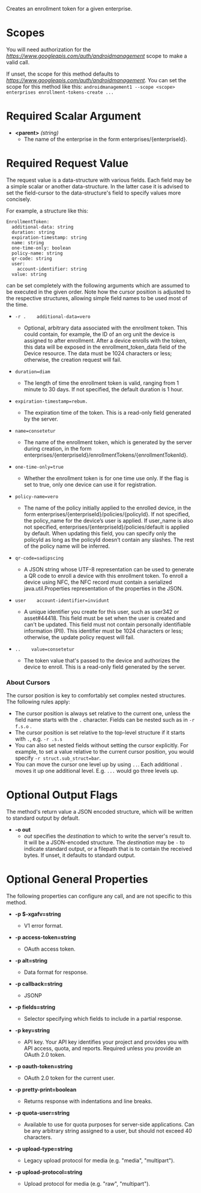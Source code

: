 Creates an enrollment token for a given enterprise.
# Scopes

You will need authorization for the *https://www.googleapis.com/auth/androidmanagement* scope to make a valid call.

If unset, the scope for this method defaults to *https://www.googleapis.com/auth/androidmanagement*.
You can set the scope for this method like this: `androidmanagement1 --scope <scope> enterprises enrollment-tokens-create ...`
# Required Scalar Argument
* **&lt;parent&gt;** *(string)*
    - The name of the enterprise in the form enterprises/{enterpriseId}.
# Required Request Value

The request value is a data-structure with various fields. Each field may be a simple scalar or another data-structure.
In the latter case it is advised to set the field-cursor to the data-structure's field to specify values more concisely.

For example, a structure like this:
```
EnrollmentToken:
  additional-data: string
  duration: string
  expiration-timestamp: string
  name: string
  one-time-only: boolean
  policy-name: string
  qr-code: string
  user:
    account-identifier: string
  value: string

```

can be set completely with the following arguments which are assumed to be executed in the given order. Note how the cursor position is adjusted to the respective structures, allowing simple field names to be used most of the time.

* `-r .    additional-data=vero`
    - Optional, arbitrary data associated with the enrollment token. This could contain, for example, the ID of an org unit the device is assigned to after enrollment. After a device enrolls with the token, this data will be exposed in the enrollment_token_data field of the Device resource. The data must be 1024 characters or less; otherwise, the creation request will fail.
* `duration=diam`
    - The length of time the enrollment token is valid, ranging from 1 minute to 30 days. If not specified, the default duration is 1 hour.
* `expiration-timestamp=rebum.`
    - The expiration time of the token. This is a read-only field generated by the server.
* `name=consetetur`
    - The name of the enrollment token, which is generated by the server during creation, in the form enterprises/{enterpriseId}/enrollmentTokens/{enrollmentTokenId}.
* `one-time-only=true`
    - Whether the enrollment token is for one time use only. If the flag is set to true, only one device can use it for registration.
* `policy-name=vero`
    - The name of the policy initially applied to the enrolled device, in the form enterprises/{enterpriseId}/policies/{policyId}. If not specified, the policy_name for the device’s user is applied. If user_name is also not specified, enterprises/{enterpriseId}/policies/default is applied by default. When updating this field, you can specify only the policyId as long as the policyId doesn’t contain any slashes. The rest of the policy name will be inferred.
* `qr-code=sadipscing`
    - A JSON string whose UTF-8 representation can be used to generate a QR code to enroll a device with this enrollment token. To enroll a device using NFC, the NFC record must contain a serialized java.util.Properties representation of the properties in the JSON.
* `user    account-identifier=invidunt`
    - A unique identifier you create for this user, such as user342 or asset#44418. This field must be set when the user is created and can&#39;t be updated. This field must not contain personally identifiable information (PII). This identifier must be 1024 characters or less; otherwise, the update policy request will fail.

* `..    value=consetetur`
    - The token value that&#39;s passed to the device and authorizes the device to enroll. This is a read-only field generated by the server.


### About Cursors

The cursor position is key to comfortably set complex nested structures. The following rules apply:

* The cursor position is always set relative to the current one, unless the field name starts with the `.` character. Fields can be nested such as in `-r f.s.o` .
* The cursor position is set relative to the top-level structure if it starts with `.`, e.g. `-r .s.s`
* You can also set nested fields without setting the cursor explicitly. For example, to set a value relative to the current cursor position, you would specify `-r struct.sub_struct=bar`.
* You can move the cursor one level up by using `..`. Each additional `.` moves it up one additional level. E.g. `...` would go three levels up.


# Optional Output Flags

The method's return value a JSON encoded structure, which will be written to standard output by default.

* **-o out**
    - *out* specifies the *destination* to which to write the server's result to.
      It will be a JSON-encoded structure.
      The *destination* may be `-` to indicate standard output, or a filepath that is to contain the received bytes.
      If unset, it defaults to standard output.
# Optional General Properties

The following properties can configure any call, and are not specific to this method.

* **-p $-xgafv=string**
    - V1 error format.

* **-p access-token=string**
    - OAuth access token.

* **-p alt=string**
    - Data format for response.

* **-p callback=string**
    - JSONP

* **-p fields=string**
    - Selector specifying which fields to include in a partial response.

* **-p key=string**
    - API key. Your API key identifies your project and provides you with API access, quota, and reports. Required unless you provide an OAuth 2.0 token.

* **-p oauth-token=string**
    - OAuth 2.0 token for the current user.

* **-p pretty-print=boolean**
    - Returns response with indentations and line breaks.

* **-p quota-user=string**
    - Available to use for quota purposes for server-side applications. Can be any arbitrary string assigned to a user, but should not exceed 40 characters.

* **-p upload-type=string**
    - Legacy upload protocol for media (e.g. &#34;media&#34;, &#34;multipart&#34;).

* **-p upload-protocol=string**
    - Upload protocol for media (e.g. &#34;raw&#34;, &#34;multipart&#34;).
